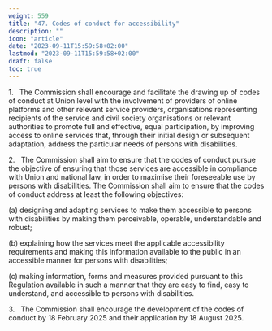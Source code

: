 ```yaml
---
weight: 559
title: "47. Codes of conduct for accessibility"
description: ""
icon: "article"
date: "2023-09-11T15:59:58+02:00"
lastmod: "2023-09-11T15:59:58+02:00"
draft: false
toc: true
---
```


1.   The Commission shall encourage and facilitate the drawing up of codes of conduct at Union level with the involvement of providers of online platforms and other relevant service providers, organisations representing recipients of the service and civil society organisations or relevant authorities to promote full and effective, equal participation, by improving access to online services that, through their initial design or subsequent adaptation, address the particular needs of persons with disabilities.

2.   The Commission shall aim to ensure that the codes of conduct pursue the objective of ensuring that those services are accessible in compliance with Union and national law, in order to maximise their foreseeable use by persons with disabilities. The Commission shall aim to ensure that the codes of conduct address at least the following objectives:

(a) designing and adapting services to make them accessible to persons with disabilities by making them perceivable, operable, understandable and robust;

(b) explaining how the services meet the applicable accessibility requirements and making this information available to the public in an accessible manner for persons with disabilities;

(c) making information, forms and measures provided pursuant to this Regulation available in such a manner that they are easy to find, easy to understand, and accessible to persons with disabilities.

3.   The Commission shall encourage the development of the codes of conduct by 18 February 2025 and their application by 18 August 2025.